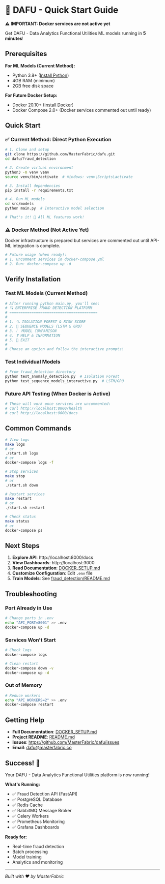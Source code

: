 # 🚀 DAFU - Quick Start Guide

⚠️ **IMPORTANT: Docker services are not active yet**

Get DAFU - Data Analytics Functional Utilities ML models running in **5 minutes**!

## Prerequisites

**For ML Models (Current Method):**
- Python 3.8+ ([Install Python](https://www.python.org/downloads/))
- 4GB RAM (minimum)
- 2GB free disk space

**For Future Docker Setup:**
- Docker 20.10+ ([Install Docker](https://docs.docker.com/get-docker/))
- Docker Compose 2.0+ (Docker services commented out until ready)

## Quick Start

### ✅ Current Method: Direct Python Execution

```bash
# 1. Clone and setup
git clone https://github.com/MasterFabric/dafu.git
cd dafu/fraud_detection

# 2. Create virtual environment
python3 -m venv venv
source venv/bin/activate  # Windows: venv\Scripts\activate

# 3. Install dependencies
pip install -r requirements.txt

# 4. Run ML models
cd src/models
python main.py  # Interactive model selection

# That's it! 🎉 All ML features work!
```

### ⚠️ Docker Method (Not Active Yet)

Docker infrastructure is prepared but services are commented out until API-ML integration is complete.

```bash
# Future usage (when ready):
# 1. Uncomment services in docker-compose.yml
# 2. Run: docker-compose up -d
```

## Verify Installation

### Test ML Models (Current Method)

```bash
# After running python main.py, you'll see:
# 🔍 ENTERPRISE FRAUD DETECTION PLATFORM
# ========================================
# 
# 1. 🔍 ISOLATION FOREST & RISK SCORE
# 2. 🧠 SEQUENCE MODELS (LSTM & GRU)
# 3. ℹ️  MODEL COMPARISON
# 4. ❓ HELP & INFORMATION
# 5. 🚪 EXIT
#
# Choose an option and follow the interactive prompts!
```

### Test Individual Models

```bash
# From fraud_detection directory
python test_anomaly_detection.py  # Isolation Forest
python test_sequence_models_interactive.py  # LSTM/GRU
```

### Future API Testing (When Docker is Active)

```bash
# These will work once services are uncommented:
# curl http://localhost:8000/health
# curl http://localhost:8000/docs
```

## Common Commands

```bash
# View logs
make logs
# or
./start.sh logs
# or
docker-compose logs -f

# Stop services
make stop
# or
./start.sh down

# Restart services
make restart
# or
./start.sh restart

# Check status
make status
# or
docker-compose ps
```

## Next Steps

1. **Explore API**: http://localhost:8000/docs
2. **View Dashboards**: http://localhost:3000
3. **Read Documentation**: [DOCKER_SETUP.md](DOCKER_SETUP.md)
4. **Customize Configuration**: Edit `.env` file
5. **Train Models**: See [fraud_detection/README.md](fraud_detection/README.md)

## Troubleshooting

### Port Already in Use

```bash
# Change ports in .env
echo "API_PORT=8001" >> .env
docker-compose up -d
```

### Services Won't Start

```bash
# Check logs
docker-compose logs

# Clean restart
docker-compose down -v
docker-compose up -d
```

### Out of Memory

```bash
# Reduce workers
echo "API_WORKERS=2" >> .env
docker-compose restart
```

## Getting Help

- **Full Documentation**: [DOCKER_SETUP.md](DOCKER_SETUP.md)
- **Project README**: [README.md](README.md)
- **Issues**: https://github.com/MasterFabric/dafu/issues
- **Email**: dafu@masterfabric.co

## Success! 🎉

Your DAFU - Data Analytics Functional Utilities platform is now running!

**What's Running:**
- ✅ Fraud Detection API (FastAPI)
- ✅ PostgreSQL Database
- ✅ Redis Cache
- ✅ RabbitMQ Message Broker
- ✅ Celery Workers
- ✅ Prometheus Monitoring
- ✅ Grafana Dashboards

**Ready for:**
- Real-time fraud detection
- Batch processing
- Model training
- Analytics and monitoring

---

*Built with ❤️ by MasterFabric*
